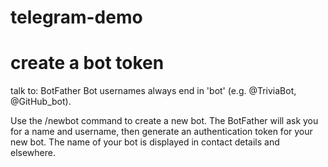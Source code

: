 # telegram-demo


# create a bot token

talk to: BotFather
Bot usernames always end in 'bot' (e.g. @TriviaBot, @GitHub_bot).

Use the /newbot command to create a new bot. The BotFather will ask you for a name and username, 
then generate an authentication token for your new bot.
The name of your bot is displayed in contact details and elsewhere.

